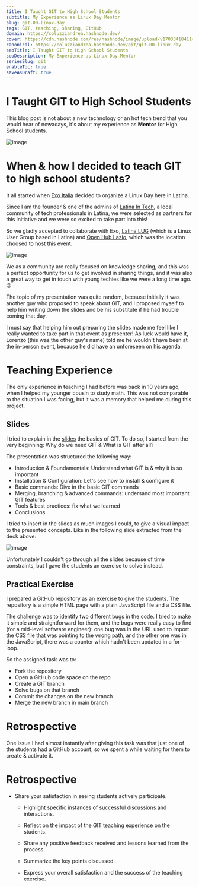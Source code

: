 ```yaml
---
title: I Taught GIT to High School Students
subtitle: My Experience as Linux Day Mentor
slug: git-00-linux-day
tags: GIT, teaching, sharing, GitHub
domain: https://coluzziandrea.hashnode.dev/
cover: https://cdn.hashnode.com/res/hashnode/image/upload/v1703341841143/WChhSSCcr.png?auto=format
canonical: https://coluzziandrea.hashnode.dev/git/git-00-linux-day
seoTitle: I Taught GIT to High School Students
seoDescription: My Experience as Linux Day Mentor
seriesSlug: git
enableToc: true
saveAsDraft: true
---
```


# I Taught GIT to High School Students

This blog post is not about a new technology or an hot tech trend that you would hear of nowadays, it's about my experience as **Mentor** for High School students.

![image](https://cdn.jsdelivr.net/gh/coluzziandrea/andreacoluzzi-blog/2023/git/how-i-taught-git-to-highschool-students/photo/1700473966553.jpeg)


# When & how I decided to teach GIT to high school students? 
It all started when [Exo Italia](https://www.exoitalia.it/) decided to organize a Linux Day here in Latina.

Since I am the founder & one of the admins of [Latina In Tech](https://www.latinaintech.org/), a local community of tech professionals in Latina, we were selected as partners for this initiative and we were so excited to take part into this! 


So we gladly accepted to collaborate with Exo, [Latina LUG](https://www.latinalug.it/) (which is a Linux User Group based in Latina) and [Open Hub Lazio](https://openhublazio.it/), which was the location choosed to host this event. 

![image](https://cdn.jsdelivr.net/gh/coluzziandrea/andreacoluzzi-blog/2023/git/how-i-taught-git-to-highschool-students/photo/logo.jpg)



We as a community are really focused on knowledge sharing, and this was a perfect opportunity for us to get involved in sharing things, and it was also a great way to get in touch with young techies like we were a long time ago. 😉


The topic of my presentation was quite random, because initially it was another guy who proposed to speak about GIT, and I proposed myself to help him writing down the slides and be his substitute if he had trouble coming that day.


I must say that helping him out preparing the slides made me feel like I really wanted to take part in that event as presenter! As luck would have it, Lorenzo (this was the other guy's name) told me he wouldn't have been at the in-person event, because he did have an unforeseen on his agenda.  



# Teaching Experience

The only experience in teaching I had before was back in 10 years ago, when I helped my younger cousin to study math. This was not comparable to the situation I was facing, but it was a memory that helped me during this project.




## Slides

I tried to explain in the [slides](https://docs.google.com/presentation/d/1XBWl-tYKE0cKizAwlZvif-pULRbUXU54ZZ4jL8vkMCs/edit?usp=sharing) the basics of GIT. To do so, I started from the very beginning: Why do we need GIT & What is GIT after all? 

The presentation was structured the following way:
- Introduction & Foundamentals: Understand what GIT is & why it is so important
- Installation & Configuration: Let's see how to install & configure it
- Basic commands: Dive in the basic GIT commands
- Merging, branching & advanced commands: undersand most important GIT features
- Tools & best practices: fix what we learned 
- Conclusions



I tried to insert in the slides as much images I could, to give a visual impact to the presented concepts. Like in the following slide extracted from the deck above:

![image](https://cdn.jsdelivr.net/gh/coluzziandrea/andreacoluzzi-blog/2023/git/how-i-taught-git-to-highschool-students/photo/slide-01.jpg)


Unfortunately I couldn't go through all the slides because of time constraints, but I gave the students an exercise to solve instead. 

## Practical Exercise

I prepared a GitHub repository as an exercise to give the students. The repository is a simple HTML page with a plain JavaScript file and a CSS file.


The challenge was to identify two different bugs in the code. I tried to make it simple and straightforward for them, and the bugs were really easy to find (for a mid-level software engineer): one bug was in the URL used to import the CSS file that was pointing to the wrong path, and the other one was in the JavaScript, there was a counter which hadn't been updated in a for-loop.

So the assigned task was to:

- Fork the repository
- Open a GitHub code space on the repo
- Create a GIT branch
- Solve bugs on that branch
- Commit the changes on the new branch 
- Merge the new branch in main branch

# Retrospective 

One issue I had almost instantly after giving this task was that just one of the students had a GitHub account, so we spent a while waiting for them to create & activate it.






# Retrospective

 - Share your satisfaction in seeing students actively participate.

   - Highlight specific instances of successful discussions and interactions.

   - Reflect on the impact of the GIT teaching experience on the students.

   - Share any positive feedback received and lessons learned from the process.

   - Summarize the key points discussed.

   - Express your overall satisfaction and the success of the teaching exercise.
